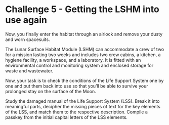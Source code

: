 # Challenge 5 - Getting the LSHM into use again

Now, you finally enter the habitat through an airlock and remove your dusty and worn spacesuits. 

The Lunar Surface Habitat Module (LSHM) can accommodate a crew of two for a mission lasting two weeks and includes two crew cabins, a kitchen, a hygiene facility, a workspace, and a laboratory. It is fitted with an environmental control and monitoring system and enclosed storage for waste and wastewater.

Now, your task is to check the conditions of the Life Support System one by one and put them back into use so that you’ll be able to survive your prolonged stay on the surface of the Moon.

Study the damaged manual of the Life Support System (LSS). 
Break it into meaningful parts, decipher the missing pieces of text for the key elements of the LSS, and match them to the respective description. 
Compile a passkey from the initial capital letters of the LSS elements.  


